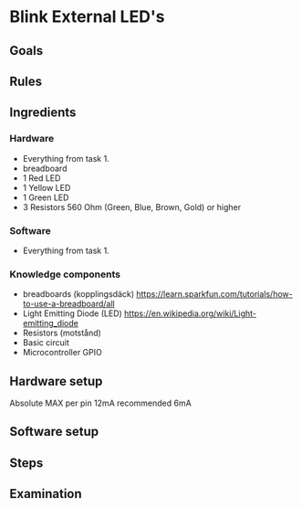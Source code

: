 # Blink External LED's

## Goals

## Rules

## Ingredients

### Hardware
 * Everything from task 1.
 * breadboard
 * 1 Red LED
 * 1 Yellow LED
 * 1 Green LED
 * 3 Resistors 560 Ohm (Green, Blue, Brown, Gold) or higher
 
### Software 
 * Everything from task 1.

### Knowledge components
 * breadboards (kopplingsdäck) https://learn.sparkfun.com/tutorials/how-to-use-a-breadboard/all
 * Light Emitting Diode (LED) https://en.wikipedia.org/wiki/Light-emitting_diode
 * Resistors (motstånd)
 * Basic circuit
 * Microcontroller GPIO
 

## Hardware setup

Absolute MAX per pin 12mA
recommended 6mA 

## Software setup

## Steps

## Examination

